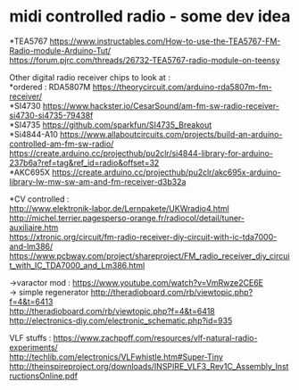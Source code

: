 # midi controlled radio - some dev idea  
*TEA5767 https://www.instructables.com/How-to-use-the-TEA5767-FM-Radio-module-Arduino-Tut/  
https://forum.pjrc.com/threads/26732-TEA5767-radio-module-on-teensy  
  
Other digital radio receiver chips to look at :  
*ordered : RDA5807M https://theorycircuit.com/arduino-rda5807m-fm-receiver/  
*SI4730  https://www.hackster.io/CesarSound/am-fm-sw-radio-receiver-si4730-si4735-79438f  
*SI4735  https://github.com/sparkfun/SI4735_Breakout  
*Si4844-A10 https://www.allaboutcircuits.com/projects/build-an-arduino-controlled-am-fm-sw-radio/  https://create.arduino.cc/projecthub/pu2clr/si4844-library-for-arduino-237b6a?ref=tag&ref_id=radio&offset=32  
*AKC695X https://create.arduino.cc/projecthub/pu2clr/akc695x-arduino-library-lw-mw-sw-am-and-fm-receiver-d3b32a  
  

*CV controlled :  
http://www.elektronik-labor.de/Lernpakete/UKWradio4.html  
http://michel.terrier.pagesperso-orange.fr/radiocol/detail/tuner-auxiliaire.htm  
https://xtronic.org/circuit/fm-radio-receiver-diy-circuit-with-ic-tda7000-and-lm386/ https://www.pcbway.com/project/shareproject/FM_radio_receiver_diy_circuit_with_IC_TDA7000_and_Lm386.html  
  
    
->varactor mod : https://www.youtube.com/watch?v=VmRwze2CE6E  
-> simple regenerator http://theradioboard.com/rb/viewtopic.php?f=4&t=6413  
http://theradioboard.com/rb/viewtopic.php?f=4&t=6418  
http://electronics-diy.com/electronic_schematic.php?id=935  

VLF stuffs :
https://www.zachpoff.com/resources/vlf-natural-radio-experiments/  
http://techlib.com/electronics/VLFwhistle.htm#Super-Tiny  
http://theinspireproject.org/downloads/INSPIRE_VLF3_Rev1C_Assembly_InstructionsOnline.pdf  
